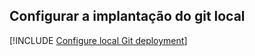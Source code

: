 ## <a name="configure-local-git-deployment"></a>Configurar a implantação do git local

[!INCLUDE [Configure local Git deployment](app-service-web-configure-local-git-no-h.md)]
